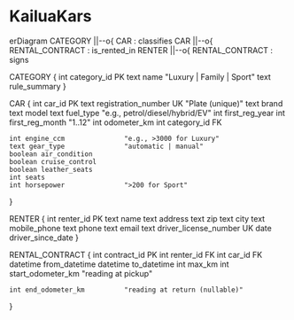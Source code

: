 # KailuaKars

erDiagram
  CATEGORY ||--o{ CAR : classifies
  CAR ||--o{ RENTAL_CONTRACT : is_rented_in
  RENTER ||--o{ RENTAL_CONTRACT : signs

  CATEGORY {
    int category_id PK
    text name          "Luxury | Family | Sport"
    text rule_summary
  }

  CAR {
    int car_id PK
    text registration_number UK   "Plate (unique)"
    text brand
    text model
    text fuel_type               "e.g., petrol/diesel/hybrid/EV"
    int first_reg_year
    int first_reg_month          "1..12"
    int odometer_km
    int category_id FK

    int engine_ccm               "e.g., >3000 for Luxury"
    text gear_type               "automatic | manual"
    boolean air_condition
    boolean cruise_control
    boolean leather_seats
    int seats
    int horsepower               ">200 for Sport"
  }

  RENTER {
    int renter_id PK
    text name
    text address
    text zip
    text city
    text mobile_phone
    text phone
    text email
    text driver_license_number UK
    date driver_since_date
  }

  RENTAL_CONTRACT {
    int contract_id PK
    int renter_id FK
    int car_id FK
    datetime from_datetime
    datetime to_datetime
    int max_km
    int start_odometer_km        "reading at pickup"

    int end_odometer_km          "reading at return (nullable)"
  }

